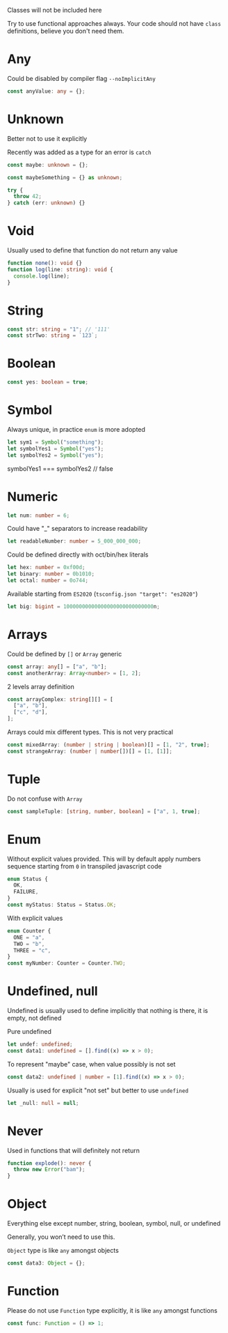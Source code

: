 Classes will not be included here

Try to use functional approaches always.
Your code should not have `class` definitions, believe you don't need them.

# Any

Could be disabled by compiler flag `--noImplicitAny`

```ts
const anyValue: any = {};
```

# Unknown

Better not to use it explicitly

Recently was added as a type for an error is `catch`

```ts
const maybe: unknown = {};

const maybeSomething = {} as unknown;

try {
  throw 42;
} catch (err: unknown) {}
```

# Void

Usually used to define that function do not return any value

```ts
function none(): void {}
function log(line: string): void {
  console.log(line);
}
```

# String

```ts
const str: string = "1"; // '111'
const strTwo: string = `123`;
```

# Boolean

```ts
const yes: boolean = true;
```

# Symbol

Always unique, in practice `enum` is more adopted

```ts
let sym1 = Symbol("something");
let symbolYes1 = Symbol("yes");
let symbolYes2 = Symbol("yes");
```

symbolYes1 === symbolYes2 // false

# Numeric

```ts
let num: number = 6;
```

Could have "\_" separators to increase readability

```ts
let readableNumber: number = 5_000_000_000;
```

Could be defined directly with oct/bin/hex literals

```ts
let hex: number = 0xf00d;
let binary: number = 0b1010;
let octal: number = 0o744;
```

Available starting from `ES2020` (`tsconfig.json "target": "es2020"`)

```ts
let big: bigint = 10000000000000000000000000000n;
```

# Arrays

Could be defined by `[]` or `Array` generic

```ts
const array: any[] = ["a", "b"];
const anotherArray: Array<number> = [1, 2];
```

2 levels array definition

```ts
const arrayComplex: string[][] = [
  ["a", "b"],
  ["c", "d"],
];
```

Arrays could mix different types. This is not very practical

```ts
const mixedArray: (number | string | boolean)[] = [1, "2", true];
const strangeArray: (number | number[])[] = [1, [1]];
```

# Tuple

Do not confuse with `Array`

```ts
const sampleTuple: [string, number, boolean] = ["a", 1, true];
```

# Enum

Without explicit values provided. This will by default apply numbers sequence starting from `0` in transpiled javascript code

```ts
enum Status {
  OK,
  FAILURE,
}
const myStatus: Status = Status.OK;
```

With explicit values

```ts
enum Counter {
  ONE = "a",
  TWO = "b",
  THREE = "c",
}
const myNumber: Counter = Counter.TWO;
```

# Undefined, null

Undefined is usually used to define implicitly that nothing is there, it is empty, not defined

Pure undefined

```ts
let undef: undefined;
const data1: undefined = [].find((x) => x > 0);
```

To represent "maybe" case, when value possibly is not set

```ts
const data2: undefined | number = [1].find((x) => x > 0);
```

Usually is used for explicit "not set" but better to use `undefined`

```ts
let _null: null = null;
```

# Never

Used in functions that will definitely not return

```ts
function explode(): never {
  throw new Error("bam");
}
```

# Object

Everything else except number, string, boolean, symbol, null, or undefined

Generally, you won’t need to use this.

`Object` type is like `any` amongst objects

```ts
const data3: Object = {};
```

# Function

Please do not use `Function` type explicitly, it is like `any` amongst functions

```ts
const func: Function = () => 1;
```
